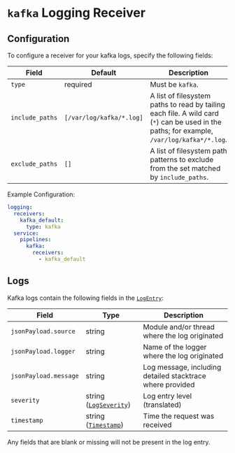 # `kafka` Logging Receiver

## Configuration

To configure a receiver for your kafka logs, specify the following fields:

| Field                 | Default                       | Description |
| ---                   | ---                           | ---         |
| `type`                | required                      | Must be `kafka`. |
| `include_paths`       | `[/var/log/kafka/*.log]` | A list of filesystem paths to read by tailing each file. A wild card (`*`) can be used in the paths; for example, `/var/log/kafka*/*.log`.
| `exclude_paths`       | `[]`                          | A list of filesystem path patterns to exclude from the set matched by `include_paths`.

Example Configuration:

```yaml
logging:
  receivers:
    kafka_default:
      type: kafka
  service:
    pipelines:
      kafka:
        receivers:
          - kafka_default
```

## Logs

Kafka logs contain the following fields in the [`LogEntry`](https://cloud.google.com/logging/docs/reference/v2/rest/v2/LogEntry):

| Field | Type | Description |
| ---   | ---- | ----------- |
| `jsonPayload.source` | string | Module and/or thread  where the log originated |
| `jsonPayload.logger` | string | Name of the logger where the log originated |
| `jsonPayload.message` | string | Log message, including detailed stacktrace where provided |
| `severity` | string ([`LogSeverity`](https://cloud.google.com/logging/docs/reference/v2/rest/v2/LogEntry#LogSeverity)) | Log entry level (translated) |
| `timestamp` | string ([`Timestamp`](https://developers.google.com/protocol-buffers/docs/reference/google.protobuf#google.protobuf.Timestamp)) | Time the request was received |

Any fields that are blank or missing will not be present in the log entry.
